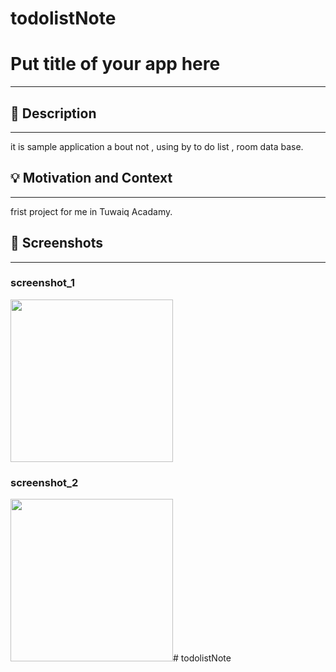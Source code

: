 
# todolistNote

# Put title of your app here
---

<!--- Replace <Afnan Almohammdi> with your Github Username and <REPOSITORY> with the name of your repository. -->
<!--- You can find both of these in the url bar when you open your repository in github. -->


## :scroll: Description
---
it is sample application a bout not , using by to do list , room data base. 


## :bulb: Motivation and Context
---
frist project for me in Tuwaiq Acadamy.


## :camera_flash: Screenshots
---
### screenshot_1
<img src="/results/screenshot_1.png" width="260">

### screenshot_2
<img src="/results/screenshot_2.png" width="260"># todolistNote
